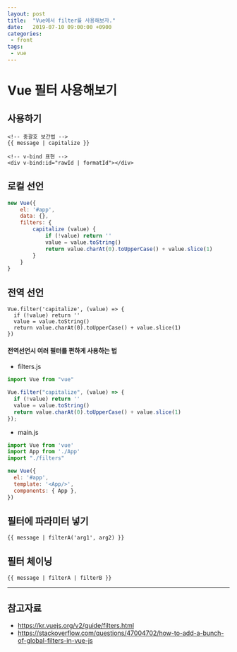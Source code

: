 ```yaml
---
layout: post
title:  "Vue에서 filter를 사용해보자."
date:   2019-07-10 09:00:00 +0900
categories:
 - front
tags: 
 - vue
---
```


# Vue 필터 사용해보기
## 사용하기
```vue
<!-- 중괄호 보간법 -->
{{ message | capitalize }}

<!-- v-bind 표현 -->
<div v-bind:id="rawId | formatId"></div>
```

## 로컬 선언
```javascript
new Vue({
    el: '#app',
    data: {},
    filters: {
        capitalize (value) {
            if (!value) return ''
            value = value.toString()
            return value.charAt(0).toUpperCase() + value.slice(1)
        }
    }
}
```

## 전역 선언
```vue
Vue.filter('capitalize', (value) => {
  if (!value) return ''
  value = value.toString()
  return value.charAt(0).toUpperCase() + value.slice(1)
})
```

#### 전역선언시 여러 필터를 편하게 사용하는 법
- filters.js

```javascript
import Vue from "vue"

Vue.filter("capitalize", (value) => {
  if (!value) return ''
  value = value.toString()
  return value.charAt(0).toUpperCase() + value.slice(1)
});
```

- main.js

```javascript
import Vue from 'vue'
import App from './App'
import "./filters"

new Vue({
  el: '#app',
  template: '<App/>',
  components: { App },
})
```

## 필터에 파라미터 넣기
```vue
{{ message | filterA('arg1', arg2) }}
```

## 필터 체이닝
```vue
{{ message | filterA | filterB }}
```

---
## 참고자료
- https://kr.vuejs.org/v2/guide/filters.html 
- https://stackoverflow.com/questions/47004702/how-to-add-a-bunch-of-global-filters-in-vue-js